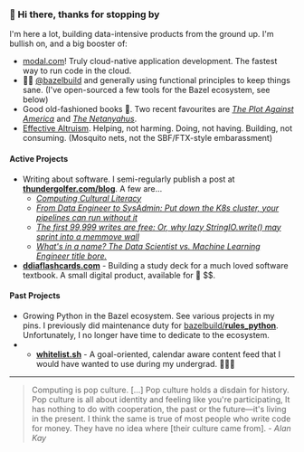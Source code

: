 

 
### 👋 Hi there, thanks for stopping by

I'm here a lot, building data-intensive products from the ground up. 
I'm bullish on, and a big booster of:

* [modal.com](https://modal.com/)! Truly cloud-native application development. The fastest way to run code in the cloud.
* 🌿💚 [@bazelbuild](https://github.com/bazelbuild/) and generally using functional principles to keep things sane. (I've open-sourced a few tools for the Bazel ecosystem, see below)
* Good old-fashioned books 📖. Two recent favourites are [_The Plot Against America_](https://www.goodreads.com/book/show/703.The_Plot_Against_America) and [_The Netanyahus_](https://www.goodreads.com/book/show/55817233-the-netanyahus).
* [Effective Altruism](https://www.vox.com/future-perfect/2019/12/6/20992100/peter-singer-effective-altruism-lives-you-can-save-animal-liberation). Helping, not harming. Doing, not having. Building, not consuming. (Mosquito nets, not the SBF/FTX-style embarassment)

#### Active Projects

* Writing about software. I semi-regularly publish a post at [**thundergolfer.com/blog**](https://thundergolfer.com/blog). A few are...
   * [_Computing Cultural Literacy_](https://thundergolfer.com/software/culture/2024/01/14/computing-cultural-literacy/)
   * [_From Data Engineer to SysAdmin: Put down the K8s cluster, your pipelines can run without it_](https://thundergolfer.com/kubernetes/infrastructure/data-engineering/2021/11/04/from-data-eng-to-sys-admin-put-down-k8s/)
   * [_The first 99,999 writes are free: Or, why lazy StringIO.write() may sprint into a memmove wall_](https://thundergolfer.com/performance/profiling/2022/08/05/stringio-bytes-written-per-second/)
   * [_What's in a name? The Data Scientist vs. Machine Learning Engineer title bore._](https://thundergolfer.com/machine-learning/communication/career/2021/10/30/the-ds-vs-mle-title-bore/)
* **[ddiaflashcards.com](ddiaflashcards.com)** - Building a study deck for a much loved software textbook. A small digital product, available for 🥜 $$.

#### Past Projects

* Growing Python in the Bazel ecosystem. See various projects in my pins. I previously did maintenance duty for [bazelbuild/**rules_python**](https://github.com/bazelbuild/rules_python). Unfortunately, I no longer have time to dedicate to the ecosystem.
* * **[whitelist.sh](https://whitelist.sh/)** - A goal-oriented, calendar aware content feed that I would have wanted to use during my undergrad. 👷🏻‍♂️

---

> Computing is pop culture. [...] Pop culture holds a disdain for history. Pop culture is all about identity and feeling like you're participating, It has nothing to do with cooperation, the past or the future—it's living in the present. I think the same is true of most people who write code for money. They have no idea where [their culture came from]. - _Alan Kay_
